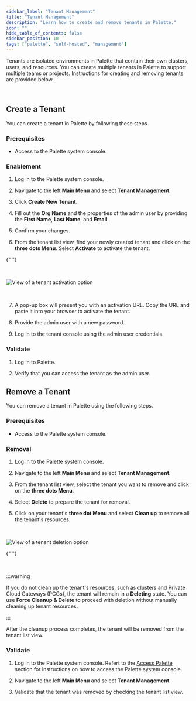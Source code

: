 ```yaml
---
sidebar_label: "Tenant Management"
title: "Tenant Management"
description: "Learn how to create and remove tenants in Palette."
icon: ""
hide_table_of_contents: false
sidebar_position: 10
tags: ["palette", "self-hosted", "management"]
---
```


Tenants are isolated environments in Palette that contain their own clusters, users, and resources. You can create
multiple tenants in Palette to support multiple teams or projects. Instructions for creating and removing tenants are
provided below.

<br />

## Create a Tenant

You can create a tenant in Palette by following these steps.

### Prerequisites

- Access to the Palette system console.

### Enablement

1. Log in to the Palette system console.

2. Navigate to the left **Main Menu** and select **Tenant Management**.

3. Click **Create New Tenant**.

4. Fill out the **Org Name** and the properties of the admin user by providing the **First Name**, **Last Name**, and
   **Email**.

5. Confirm your changes.

6. From the tenant list view, find your newly created tenant and click on the **three dots Menu**. Select **Activate**
   to activate the tenant.

{" "}

<br />

![View of a tenant activation option](/enterprise-version_system-management_tenant-management_activate-tenant.png)

<br />

7. A pop-up box will present you with an activation URL. Copy the URL and paste it into your browser to activate the
   tenant.

8. Provide the admin user with a new password.

9. Log in to the tenant console using the admin user credentials.

### Validate

1. Log in to Palette.

2. Verify that you can access the tenant as the admin user.

## Remove a Tenant

You can remove a tenant in Palette using the following steps.

### Prerequisites

- Access to the Palette system console.

### Removal

1. Log in to the Palette system console.

2. Navigate to the left **Main Menu** and select **Tenant Management**.

3. From the tenant list view, select the tenant you want to remove and click on the **three dots Menu**.

4. Select **Delete** to prepare the tenant for removal.

5. Click on your tenant's **three dot Menu** and select **Clean up** to remove all the tenant's resources.

<br />

![View of a tenant deletion option](/enterprise_version_system-management_tenant-management_remove-tenant.png)

{" "}

<br />

:::warning

If you do not clean up the tenant's resources, such as clusters and Private Cloud Gateways (PCGs), the tenant will
remain in a **Deleting** state. You can use **Force Cleanup & Delete** to proceed with deletion without manually
cleaning up tenant resources.

:::

After the cleanup process completes, the tenant will be removed from the tenant list view.

### Validate

1. Log in to the Palette system console. Refert to the [Access Palette](../enterprise-version.md#access-palette) section
   for instructions on how to access the Palette system console.

2. Navigate to the left **Main Menu** and select **Tenant Management**.

3. Validate that the tenant was removed by checking the tenant list view.
